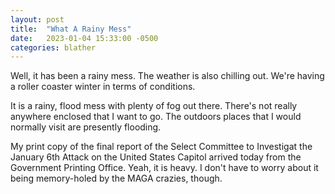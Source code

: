 ```yaml
---
layout: post
title:  "What A Rainy Mess"
date:   2023-01-04 15:33:00 -0500
categories: blather
---
```

Well, it has been a rainy mess.  The weather is also chilling out.  We're having a roller coaster winter in terms of conditions.

It is a rainy, flood mess with plenty of fog out there.  There's not really anywhere enclosed that I want to go.  The outdoors places that I would normally visit are presently flooding.

My print copy of the final report of the Select Committee to Investigat the January 6th Attack on the United States Capitol arrived today from the Government Printing Office.  Yeah, it is heavy.  I don't have to worry about it being memory-holed by the MAGA crazies, though.
